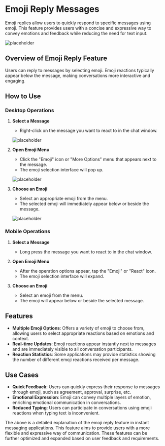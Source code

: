 # Emoji Reply Messages

Emoji replies allow users to quickly respond to specific messages using emoji. This feature provides users with a concise and expressive way to convey emotions and feedback while reducing the need for text input.

![placeholder](/images/im_emoji_pic_5.png)

## Overview of Emoji Reply Feature

Users can reply to messages by selecting emoji. Emoji reactions typically appear below the message, making conversations more interactive and engaging.

## How to Use

### Desktop Operations

1. **Select a Message**
   - Right-click on the message you want to react to in the chat window.

   ![placeholder](/images/im_emoji_pic_3.png)

2. **Open Emoji Menu**
   - Click the "Emoji" icon or "More Options" menu that appears next to the message.
   - The emoji selection interface will pop up.

   ![placeholder](/images/im_emoji_pic_6.png)

3. **Choose an Emoji**
   - Select an appropriate emoji from the menu.
   - The selected emoji will immediately appear below or beside the message.
   
   ![placeholder](/images/im_emoji_pic_1.png)

### Mobile Operations

1. **Select a Message**
   - Long press the message you want to react to in the chat window.

2. **Open Emoji Menu**
   - After the operation options appear, tap the "Emoji" or "React" icon.
   - The emoji selection interface will expand.

3. **Choose an Emoji**
   - Select an emoji from the menu.
   - The emoji will appear below or beside the selected message.

## Features

- **Multiple Emoji Options**: Offers a variety of emoji to choose from, allowing users to select appropriate reactions based on emotions and context.
- **Real-time Updates**: Emoji reactions appear instantly next to messages and are immediately visible to all conversation participants.
- **Reaction Statistics**: Some applications may provide statistics showing the number of different emoji reactions received per message.

## Use Cases

- **Quick Feedback**: Users can quickly express their response to messages through emoji, such as agreement, approval, surprise, etc.
- **Emotional Expression**: Emoji can convey multiple layers of emotion, enriching emotional communication in conversations.
- **Reduced Typing**: Users can participate in conversations using emoji reactions when typing text is inconvenient.

The above is a detailed explanation of the emoji reply feature in instant messaging applications. This feature aims to provide users with a more flexible and expressive way of communication. These features can be further optimized and expanded based on user feedback and requirements.
